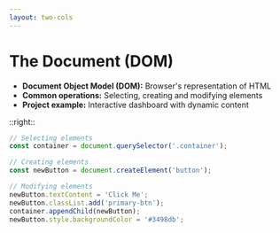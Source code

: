 ```yaml
---
layout: two-cols
---
```


# The Document (DOM)

<v-clicks>

- **Document Object Model (DOM):** Browser's representation of HTML
- **Common operations:** Selecting, creating and modifying elements
- **Project example:** Interactive dashboard with dynamic content

</v-clicks>

::right::

```js {all|1-2|4-5|7-11|all}
// Selecting elements
const container = document.querySelector('.container');

// Creating elements
const newButton = document.createElement('button');

// Modifying elements
newButton.textContent = 'Click Me';
newButton.classList.add('primary-btn');
container.appendChild(newButton);
newButton.style.backgroundColor = '#3498db';
```